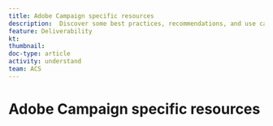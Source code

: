 ```yaml
---
title: Adobe Campaign specific resources
description:  Discover some best practices, recommendations, and use cases specific to Adobe Campaign when it comes to deliverability.
feature: Deliverability
kt: 
thumbnail: 
doc-type: article
activity: understand
team: ACS
---
```


# Adobe Campaign specific resources


